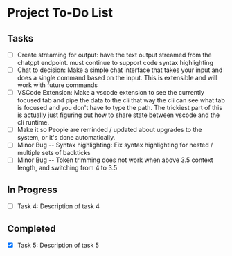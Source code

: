 # Project To-Do List

## Tasks

- [ ] Create streaming for output: have the text output streamed from the chatgpt endpoint. must continue to support code syntax highlighting
- [ ] Chat to decision: Make a simple chat interface that takes your input and does a single command based on the input. This is extensible and will work with future commands
- [ ] VSCode Extension: Make a vscode extension to see the currently focused tab and pipe the data to the cli that way the cli can see what tab is focused and you don't have to type the path. The trickiest part of this is actually just figuring out how to share state between vscode and the cli runtime. 
- [ ] Make it so People are reminded / updated about upgrades to the system, or it's done automatically.
- [ ] Minor Bug -- Syntax highlighting: Fix syntax highlighting for nested / multiple sets of backticks
- [ ] Minor Bug -- Token trimming does not work when above 3.5 context length, and switching from 4 to 3.5
## In Progress

- [ ] Task 4: Description of task 4

## Completed

- [x] Task 5: Description of task 5